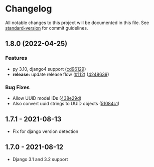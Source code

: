 # Changelog

All notable changes to this project will be documented in this file. See [standard-version](https://github.com/conventional-changelog/standard-version) for commit guidelines.

## 1.8.0 (2022-04-25)


### Features

* py 3.10, django4 support ([cd96129](https://github.com/GetStream/stream-django/commit/cd961293bc5a395bb34cfa40310c0ca909ec5b0d))
* **release:** update release flow ([#112](https://github.com/GetStream/stream-django/issues/112)) ([4248639](https://github.com/GetStream/stream-django/commit/4248639d0ec5a58f27dd03ecd52d3b0e9ff0cb6a))


### Bug Fixes

* Allow UUID model IDs ([438e29d](https://github.com/GetStream/stream-django/commit/438e29d5bed19a8ff746b295207f88caf32a9bd5))
* Also convert uuid strings to UUID objects ([51084c1](https://github.com/GetStream/stream-django/commit/51084c1422aa4aec821f9cfdb664e8dafd8ade25))

## 1.7.1 - 2021-08-13

- Fix for django version detection

## 1.7.0 - 2021-08-12

- Django 3.1 and 3.2 support
